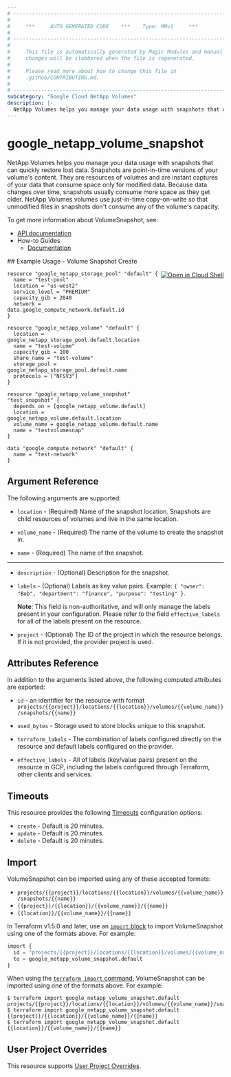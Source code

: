 ```yaml
---
# ----------------------------------------------------------------------------
#
#     ***     AUTO GENERATED CODE    ***    Type: MMv1     ***
#
# ----------------------------------------------------------------------------
#
#     This file is automatically generated by Magic Modules and manual
#     changes will be clobbered when the file is regenerated.
#
#     Please read more about how to change this file in
#     .github/CONTRIBUTING.md.
#
# ----------------------------------------------------------------------------
subcategory: "Google Cloud NetApp Volumes"
description: |-
  NetApp Volumes helps you manage your data usage with snapshots that can quickly restore lost data.
---
```


# google_netapp_volume_snapshot

NetApp Volumes helps you manage your data usage with snapshots that can quickly restore lost data.
Snapshots are point-in-time versions of your volume's content. They are resources of volumes and are
instant captures of your data that consume space only for modified data. Because data changes over
time, snapshots usually consume more space as they get older.
NetApp Volumes volumes use just-in-time copy-on-write so that unmodified files in snapshots don't
consume any of the volume's capacity.


To get more information about VolumeSnapshot, see:

* [API documentation](https://cloud.google.com/netapp/volumes/docs/reference/rest/v1/projects.locations.volumes.snapshots)
* How-to Guides
    * [Documentation](https://cloud.google.com/netapp/volumes/docs/configure-and-use/volume-snapshots/overview)

<div class = "oics-button" style="float: right; margin: 0 0 -15px">
  <a href="https://console.cloud.google.com/cloudshell/open?cloudshell_git_repo=https%3A%2F%2Fgithub.com%2Fterraform-google-modules%2Fdocs-examples.git&cloudshell_working_dir=volume_snapshot_create&cloudshell_image=gcr.io%2Fcloudshell-images%2Fcloudshell%3Alatest&open_in_editor=main.tf&cloudshell_print=.%2Fmotd&cloudshell_tutorial=.%2Ftutorial.md" target="_blank">
    <img alt="Open in Cloud Shell" src="//gstatic.com/cloudssh/images/open-btn.svg" style="max-height: 44px; margin: 32px auto; max-width: 100%;">
  </a>
</div>
## Example Usage - Volume Snapshot Create


```hcl
resource "google_netapp_storage_pool" "default" {
  name = "test-pool"
  location = "us-west2"
  service_level = "PREMIUM"
  capacity_gib = 2048
  network = data.google_compute_network.default.id
}

resource "google_netapp_volume" "default" {
  location = google_netapp_storage_pool.default.location
  name = "test-volume"
  capacity_gib = 100
  share_name = "test-volume"
  storage_pool = google_netapp_storage_pool.default.name
  protocols = ["NFSV3"]
}

resource "google_netapp_volume_snapshot" "test_snapshot" {
  depends_on = [google_netapp_volume.default]
  location = google_netapp_volume.default.location
  volume_name = google_netapp_volume.default.name
  name = "testvolumesnap"
}

data "google_compute_network" "default" {
  name = "test-network"
}
```

## Argument Reference

The following arguments are supported:


* `location` -
  (Required)
  Name of the snapshot location. Snapshots are child resources of volumes and live in the same location.

* `volume_name` -
  (Required)
  The name of the volume to create the snapshot in.

* `name` -
  (Required)
  The name of the snapshot.


- - -


* `description` -
  (Optional)
  Description for the snapshot.

* `labels` -
  (Optional)
  Labels as key value pairs. Example: `{ "owner": "Bob", "department": "finance", "purpose": "testing" }`.

  **Note**: This field is non-authoritative, and will only manage the labels present in your configuration.
  Please refer to the field `effective_labels` for all of the labels present on the resource.

* `project` - (Optional) The ID of the project in which the resource belongs.
    If it is not provided, the provider project is used.


## Attributes Reference

In addition to the arguments listed above, the following computed attributes are exported:

* `id` - an identifier for the resource with format `projects/{{project}}/locations/{{location}}/volumes/{{volume_name}}/snapshots/{{name}}`

* `used_bytes` -
  Storage used to store blocks unique to this snapshot.

* `terraform_labels` -
  The combination of labels configured directly on the resource
   and default labels configured on the provider.

* `effective_labels` -
  All of labels (key/value pairs) present on the resource in GCP, including the labels configured through Terraform, other clients and services.


## Timeouts

This resource provides the following
[Timeouts](https://developer.hashicorp.com/terraform/plugin/sdkv2/resources/retries-and-customizable-timeouts) configuration options:

- `create` - Default is 20 minutes.
- `update` - Default is 20 minutes.
- `delete` - Default is 20 minutes.

## Import


VolumeSnapshot can be imported using any of these accepted formats:

* `projects/{{project}}/locations/{{location}}/volumes/{{volume_name}}/snapshots/{{name}}`
* `{{project}}/{{location}}/{{volume_name}}/{{name}}`
* `{{location}}/{{volume_name}}/{{name}}`


In Terraform v1.5.0 and later, use an [`import` block](https://developer.hashicorp.com/terraform/language/import) to import VolumeSnapshot using one of the formats above. For example:

```tf
import {
  id = "projects/{{project}}/locations/{{location}}/volumes/{{volume_name}}/snapshots/{{name}}"
  to = google_netapp_volume_snapshot.default
}
```

When using the [`terraform import` command](https://developer.hashicorp.com/terraform/cli/commands/import), VolumeSnapshot can be imported using one of the formats above. For example:

```
$ terraform import google_netapp_volume_snapshot.default projects/{{project}}/locations/{{location}}/volumes/{{volume_name}}/snapshots/{{name}}
$ terraform import google_netapp_volume_snapshot.default {{project}}/{{location}}/{{volume_name}}/{{name}}
$ terraform import google_netapp_volume_snapshot.default {{location}}/{{volume_name}}/{{name}}
```

## User Project Overrides

This resource supports [User Project Overrides](https://registry.terraform.io/providers/hashicorp/google/latest/docs/guides/provider_reference#user_project_override).
